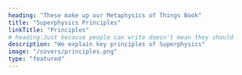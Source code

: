 ```yaml
---
heading: "These make up our Metaphysics of Things Book"
title: "Superphysics Principles"
linkTitle: "Principles"
# heading:Just because people can write doesn't mean they should
description: "We explain key principles of Superphysics"
image: "/covers/principles.png"
type: "featured"
---
```


